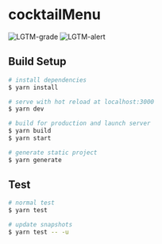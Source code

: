 # cocktailMenu

![LGTM-grade](https://img.shields.io/lgtm/grade/javascript/github/sKawashima/cocktailMenu?style=flat-square)
![LGTM-alert](https://img.shields.io/lgtm/alerts/github/sKawashima/cocktailMenu?style=flat-square)

## Build Setup

``` bash
# install dependencies
$ yarn install

# serve with hot reload at localhost:3000
$ yarn dev

# build for production and launch server
$ yarn build
$ yarn start

# generate static project
$ yarn generate
```

## Test

``` bash
# normal test
$ yarn test

# update snapshots
$ yarn test -- -u
```
